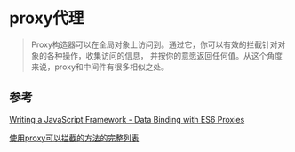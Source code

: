 # proxy代理
>Proxy构造器可以在全局对象上访问到。通过它，你可以有效的拦截针对对象的各种操作，收集访问的信息，
>并按你的意愿返回任何值。从这个角度来说，proxy和中间件有很多相似之处。

## 参考

[Writing a JavaScript Framework - Data Binding with ES6 Proxies](https://blog.risingstack.com/writing-a-javascript-framework-data-binding-es6-proxy/)

[使用proxy可以拦截的方法的完整列表](http://www.ecma-international.org/ecma-262/6.0/#sec-proxy-object-internal-methods-and-internal-slots)
